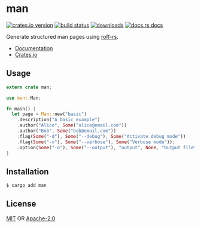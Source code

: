 # man
[![crates.io version][1]][2] [![build status][3]][4]
[![downloads][5]][6] [![docs.rs docs][7]][8]

Generate structured man pages using
[roff-rs](https://github.com/killercup/roff-rs).

- [Documentation][8]
- [Crates.io][2]

## Usage
```rust
extern crate man;

use man::Man;

fn main() {
  let page = Man::new("basic")
    .description("A basic example")
    .author("Alice", Some("alice@email.com"))
    .author("Bob", Some("bob@email.com"))
    .flag(Some("-d"), Some("--debug"), Some("Activate debug mode"))
    .flag(Some("-v"), Some("--verbose"), Some("Verbose mode"));
    .option(Some("-o"), Some("--output"), "output", None, "Output file");
}
```

## Installation
```sh
$ cargo add man
```

## License
[MIT](./LICENSE-MIT) OR [Apache-2.0](./LICENSE-APACHE)

[1]: https://img.shields.io/crates/v/man.svg?style=flat-square
[2]: https://crates.io/crates/man
[3]: https://img.shields.io/travis/rust-clique/man.svg?style=flat-square
[4]: https://travis-ci.org/rust-clique/man
[5]: https://img.shields.io/crates/d/man.svg?style=flat-square
[6]: https://crates.io/crates/man
[7]: https://docs.rs/man/badge.svg
[8]: https://docs.rs/man
